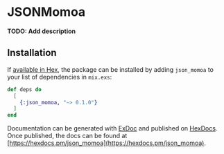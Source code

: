 # JSONMomoa

**TODO: Add description**

## Installation

If [available in Hex](https://hex.pm/docs/publish), the package can be installed
by adding `json_momoa` to your list of dependencies in `mix.exs`:

```elixir
def deps do
  [
    {:json_momoa, "~> 0.1.0"}
  ]
end
```

Documentation can be generated with [ExDoc](https://github.com/elixir-lang/ex_doc)
and published on [HexDocs](https://hexdocs.pm). Once published, the docs can
be found at [https://hexdocs.pm/json_momoa](https://hexdocs.pm/json_momoa).

